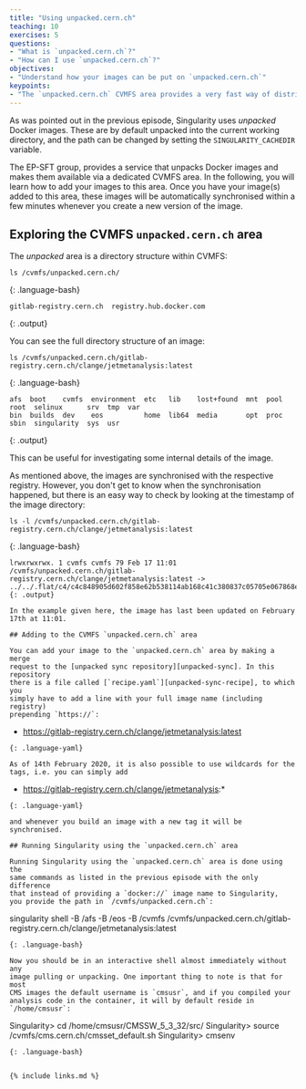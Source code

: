 ```yaml
---
title: "Using unpacked.cern.ch"
teaching: 10
exercises: 5
questions:
- "What is `unpacked.cern.ch`?"
- "How can I use `unpacked.cern.ch`?"
objectives:
- "Understand how your images can be put on `unpacked.cern.ch`"
keypoints:
- "The `unpacked.cern.ch` CVMFS area provides a very fast way of distributing unpacked docker images for access via Singularity."
---
```

As was pointed out in the previous episode, Singularity uses *unpacked* Docker
images. These are by default unpacked into the current working directory,
and the path can be changed by setting the `SINGULARITY_CACHEDIR` variable.

The EP-SFT group, provides a service that unpacks Docker images and makes them
available via a dedicated CVMFS area. In the following, you will learn how to
add your images to this area. Once you have your image(s) added to this area,
these images will be automatically synchronised within a few minutes whenever
you create a new version of the image.

## Exploring the CVMFS `unpacked.cern.ch` area

The *unpacked* area is a directory structure within CVMFS:

~~~
ls /cvmfs/unpacked.cern.ch/
~~~
{: .language-bash}

~~~
gitlab-registry.cern.ch  registry.hub.docker.com
~~~
{: .output}

You can see the full directory structure of an image:

~~~
ls /cvmfs/unpacked.cern.ch/gitlab-registry.cern.ch/clange/jetmetanalysis:latest
~~~
{: .language-bash}

~~~
afs  boot    cvmfs  environment  etc   lib    lost+found  mnt  pool  root  selinux      srv  tmp  var
bin  builds  dev    eos          home  lib64  media       opt  proc  sbin  singularity  sys  usr
~~~
{: .output}

This can be useful for investigating some internal details of the image.

As mentioned above, the images are synchronised with the respective registry.
However, you don't get to know when the synchronisation happened, but there
is an easy way to check by looking at the timestamp of the image directory:

~~~
ls -l /cvmfs/unpacked.cern.ch/gitlab-registry.cern.ch/clange/jetmetanalysis:latest
~~~
{: .language-bash}

~~~
lrwxrwxrwx. 1 cvmfs cvmfs 79 Feb 17 11:01 /cvmfs/unpacked.cern.ch/gitlab-registry.cern.ch/clange/jetmetanalysis:latest -> ../../.flat/c4/c4c848905d602f858e62b538114ab168c41c380837c05705e067868e6617a714
{: .output}

In the example given here, the image has last been updated on February 17th at 11:01.

## Adding to the CVMFS `unpacked.cern.ch` area

You can add your image to the `unpacked.cern.ch` area by making a merge
request to the [unpacked sync repository][unpacked-sync]. In this repository
there is a file called [`recipe.yaml`][unpacked-sync-recipe], to which you
simply have to add a line with your full image name (including registry)
prepending `https://`:

~~~
- https://gitlab-registry.cern.ch/clange/jetmetanalysis:latest
~~~
{: .language-yaml}

As of 14th February 2020, it is also possible to use wildcards for the
tags, i.e. you can simply add

~~~
- https://gitlab-registry.cern.ch/clange/jetmetanalysis:*
~~~
{: .language-yaml}

and whenever you build an image with a new tag it will be synchronised.

## Running Singularity using the `unpacked.cern.ch` area

Running Singularity using the `unpacked.cern.ch` area is done using the
same commands as listed in the previous episode with the only difference
that instead of providing a `docker://` image name to Singularity,
you provide the path in `/cvmfs/unpacked.cern.ch`:

~~~
singularity shell -B /afs -B /eos -B /cvmfs /cvmfs/unpacked.cern.ch/gitlab-registry.cern.ch/clange/jetmetanalysis:latest
~~~
{: .language-bash}

Now you should be in an interactive shell almost immediately without any
image pulling or unpacking. One important thing to note is that for most
CMS images the default username is `cmsusr`, and if you compiled your
analysis code in the container, it will by default reside in
`/home/cmsusr`:

~~~
Singularity> cd /home/cmsusr/CMSSW_5_3_32/src/
Singularity> source /cvmfs/cms.cern.ch/cmsset_default.sh
Singularity> cmsenv
~~~
{: .language-bash}


{% include links.md %}

